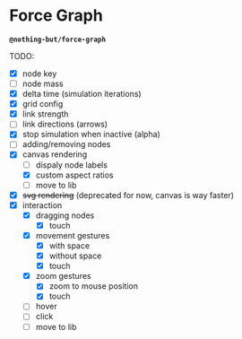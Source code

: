 # Force Graph

**`@nothing-but/force-graph`**

TODO:

-   [x] node key
-   [ ] node mass
-   [x] delta time (simulation iterations)
-   [x] grid config
-   [x] link strength
-   [ ] link directions (arrows)
-   [x] stop simulation when inactive (alpha)
-   [ ] adding/removing nodes
-   [x] canvas rendering
    -   [ ] dispaly node labels
    -   [x] custom aspect ratios
    -   [ ] move to lib
-   [x] ~~svg rendering~~ (deprecated for now, canvas is way faster)
-   [x] interaction
    -   [x] dragging nodes
        -   [x] touch
    -   [x] movement gestures
        -   [x] with space
        -   [x] without space
        -   [x] touch
    -   [x] zoom gestures
        -   [x] zoom to mouse position
        -   [x] touch
    -   [ ] hover
    -   [ ] click
    -   [ ] move to lib
